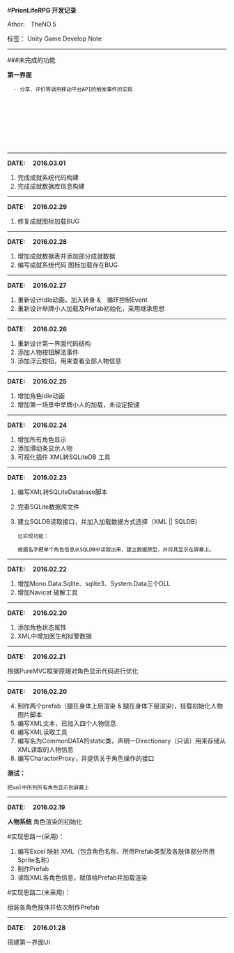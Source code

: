 #**PrionLifeRPG 开发记录**


Athor:&#8195;TheNO.5

标签： Unity Game Develop Note

----------
###未完成的功能

**第一界面**

	  - 分享、评价等调用移动平台API的触发事件的实现
	 
 
 &emsp;
 
 &emsp;
 
 &emsp;
 
 &emsp;

--------

**DATE: &emsp;2016.03.01**

1. 完成成就系统代码构建 
2. 完成成就数据库信息构建
 
--------

**DATE: &emsp;2016.02.29**
 
 1. 修复成就图标加载BUG


--------

**DATE: &emsp;2016.02.28**

1. 增加成就数据表并添加部分成就数据
2. 编写成就系统代码 图标加载存在BUG


--------

**DATE: &emsp;2016.02.27** 

1. 重新设计Idle动画，加入转身 &　循环控制Event
2. 重新设计举牌小人加载及Prefab初始化，采用继承思想
 
---------

**DATE: &emsp;2016.02.26** 

1. 重新设计第一界面代码结构
2. 添加人物按钮解法事件
3. 添加浮云按钮，用来查看全部人物信息

 
---------

**DATE: &emsp;2016.02.25** 

1. 增加角色Idle动画
2. 增加第一场景中举牌小人的加载，未设定按键

----------
**DATE: &emsp;2016.02.24** 

1. 增加所有角色显示
2. 添加滑动条显示人物
3. 可视化插件 XML转SQLiteDB 工具 

----------

**DATE: &emsp;2016.02.23**


 1. 编写XML转SQLiteDatabase脚本
 2. 完善SQLite数据库文件
 3. 建立SQLDB读取接口，并加入加载数据方式选择（XML || SQLDB）

        已实现功能：
        
        根据名字把单个角色信息从SQLDB中读取出来，建立数据原型，并将其显示在屏幕上。
 

	

----------
**DATE: &emsp;2016.02.22**

1. 增加Mono.Data.Sqlite、sqlite3、System.Data三个DLL
2. 增加Navicat 破解工具
	


----------


**DATE: &emsp;2016.02.20**

 1. 添加角色状态属性
 2. XML中增加医生和狱警数据

----------

 **DATE: &emsp;2016.02.21**
 

 根据PureMVC框架原理对角色显示代码进行优化
 


----------
**DATE: &emsp;2016.02.20**


 4. 制作两个prefab（腿在身体上层渲染 & 腿在身体下层渲染)，挂载初始化人物图片脚本
 5. 编写XML文本，已加入四个人物信息
 6. 编写XML读取工具
 7. 编写名为CommonDATA的static类，声明一Directionary（只读）用来存储从XML读取的人物信息
 8. 编写CharactorProxy，并提供关于角色操作的接口

**测试：**

	把xml中所列所有角色显示到屏幕上 
	
	
----------
**DATE: &emsp;2016.02.19**

**人物系统** 角色渲染的初始化

#实现思路一(采用)：

1. 编写Excel 映射 XML（包含角色名称、所用Prefab类型及各肢体部分所用Sprite名称）
2. 制作Prefab
3. 读取XML各角色信息，赋值给Prefab并加载渲染

#实现思路二(未采用)：

组装各角色肢体并依次制作Prefab

----------

**DATE: &emsp;2016.01.28**

搭建第一界面UI




 
